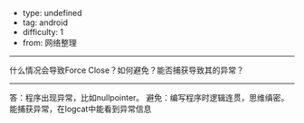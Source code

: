 - type: undefined
- tag: android
- difficulty:  1
- from: 网络整理

--------

什么情况会导致Force Close？如何避免？能否捕获导致其的异常？

---------

答：程序出现异常，比如nullpointer。
避免：编写程序时逻辑连贯，思维缜密。能捕获异常，在logcat中能看到异常信息

